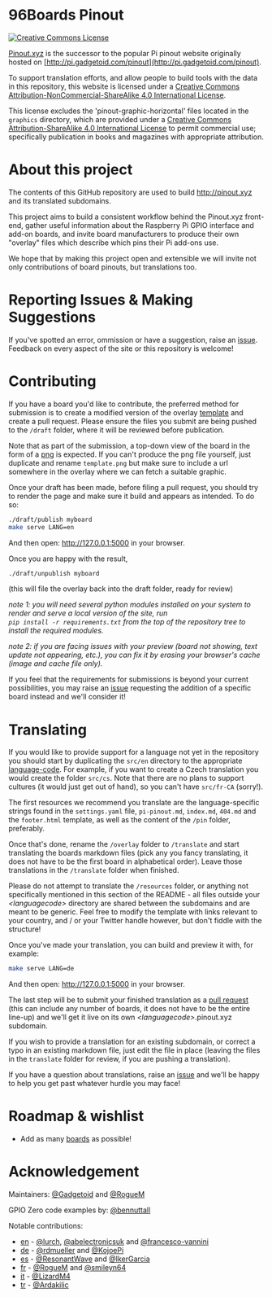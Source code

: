 # 96Boards Pinout

<a rel="license" href="http://creativecommons.org/licenses/by-nc-sa/4.0/"><img alt="Creative Commons License" style="border-width:0" src="https://i.creativecommons.org/l/by-nc-sa/4.0/88x31.png" /></a>

[Pinout.xyz](www.96boards.org/pinout/) is the successor to the popular Pi pinout website originally hosted on [http://pi.gadgetoid.com/pinout](http://pi.gadgetoid.com/pinout).

To support translation efforts, and allow people to build tools with the data in this repository, this website is licensed under a [Creative Commons Attribution-NonCommercial-ShareAlike 4.0 International License](http://creativecommons.org/licenses/by-nc-sa/4.0/).

This license excludes the 'pinout-graphic-horizontal' files located in the `graphics` directory, which are provided under a [Creative Commons Attribution-ShareAlike 4.0 International License](http://creativecommons.org/licenses/by-sa/4.0/) to permit commercial use; specifically publication in books and magazines with appropriate attribution.

# About this project

The contents of this GitHub repository are used to build http://pinout.xyz and its translated subdomains.

This project aims to build a consistent workflow behind the Pinout.xyz front-end, gather useful information about the Raspberry Pi GPIO interface and add-on boards, and invite board manufacturers to produce their own "overlay" files which describe which pins their Pi add-ons use.

We hope that by making this project open and extensible we will invite not only contributions of board pinouts, but translations too.

# Reporting Issues & Making Suggestions

If you've spotted an error, ommission or have a suggestion, raise an [issue](). Feedback on every aspect of the site or this repository is welcome!

# Contributing

If you have a board you'd like to contribute, the preferred method for submission is to create a modified version of the overlay [template]() and create a pull request. Please ensure the files you submit are being pushed to the `/draft` folder, where it will be reviewed before publication.

Note that as part of the submission, a top-down view of the board in the form of a [png]() is expected. If you can't produce the png file yourself, just duplicate and rename `template.png` but make sure to include a url somewhere in the overlay where we can fetch a suitable graphic.

Once your draft has been made, before filing a pull request, you should try to render the page and make sure it build and appears as intended. To do so:

```bash
./draft/publish myboard
make serve LANG=en
```

And then open: http://127.0.0.1:5000 in your browser.

Once you are happy with the result, 

```bash
./draft/unpublish myboard
```
(this will file the overlay back into the draft folder, ready for review)

*note 1: you will need several python modules installed on your system to render and serve a local version of the site, run*  
*`pip install -r requirements.txt` from the top of the repository tree to install the required modules.*

*note 2: if you are facing issues with your preview (board not showing, text update not appearing, etc.), you can fix it by erasing your browser's cache (image and cache file only).*

If you feel that the requirements for submissions is beyond your current possibilities, you may raise an [issue]() requesting the addition of a specific board instead and we'll consider it!

# Translating

If you would like to provide support for a language not yet in the repository you should start by duplicating the `src/en` directory to the appropriate [language-code](https://en.wikipedia.org/wiki/List_of_ISO_639-1_codes). For example, if you want to create a Czech translation you would create the folder `src/cs`. Note that there are no plans to support cultures (it would just get out of hand), so you can't have `src/fr-CA` (sorry!).

The first resources we recommend you translate are the language-specific strings found in the `settings.yaml` file, `pi-pinout.md`, `index.md`, `404.md` and the `footer.html` template, as well as the content of the `/pin` folder, preferably.

Once that's done, rename the `/overlay` folder to `/translate` and start translating the boards markdown files (pick any you fancy translating, it does not have to be the first board in alphabetical order). Leave those translations in the `/translate` folder when finished.

Please do not attempt to translate the `/resources` folder, or anything not specifically mentioned in this section of the README - all files outside your *&lt;languagecode&gt;* directory are shared between the subdomains and are meant to be generic. Feel free to modify the template with links relevant to your country, and / or your Twitter handle however, but don't fiddle with the structure!

Once you've made your translation, you can build and preview it with, for example:

```bash
make serve LANG=de
```

And then open: http://127.0.0.1:5000 in your browser.

The last step will be to submit your finished translation as a [pull request]() (this can include any number of boards, it does not have to be the entire line-up) and we'll get it live on its own *&lt;languagecode&gt;*.pinout.xyz subdomain.

If you wish to provide a translation for an existing subdomain, or correct a typo in an existing markdown file, just edit the file in place (leaving the files in the `translate` folder for review, if you are pushing a translation).

If you have a question about translations, raise an [issue]() and we'll be happy to help you get past whatever hurdle you may face!


# Roadmap &amp; wishlist

* Add as many [boards]() as possible!

# Acknowledgement

Maintainers: [@Gadgetoid](https://github.com/Gadgetoid) and [@RogueM](https://github.com/RogueM)

GPIO Zero code examples by: [@bennuttall](https://github.com/bennuttall)

Notable contributions:

* [en](http://pinout.xyz/) - [@lurch](https://github.com/lurch), [@abelectronicsuk](https://github.com/abelectronicsuk) and [@francesco-vannini](https://github.com/francesco-vannini)
* [de](http://de.pinout.xyz/) - [@rdmueller](https://github.com/rdmueller) and [@KojoePi](https://github.com/KojoePi)
* [es](http://es.pinout.xyz/) - [@ResonantWave](https://github.com/ResonantWave) and [@IkerGarcia](https://github.com/IkerGarcia)
* [fr](http://fr.pinout.xyz/) - [@RogueM](https://github.com/RogueM) and [@smileyn64](https://github.com/smileyn64)
* [it](http://it.pinout.xyz/) - [@LizardM4](https://github.com/LizardM4)
* [tr](http://tr.pinout.xyz/) - [@Ardakilic](https://github.com/Ardakilic)
